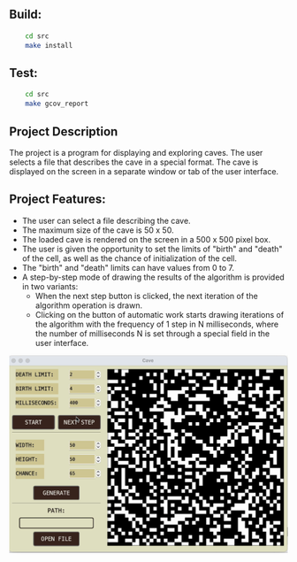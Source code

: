 ## Build:
```bash
    cd src
    make install
```

## Test:
```bash
    cd src
    make gcov_report
```

## Project Description

The project is a program for displaying and exploring caves. The user selects a file that describes the cave in a special format. The cave is displayed on the screen in a separate window or tab of the user interface.

## Project Features:

- The user can select a file describing the cave.
- The maximum size of the cave is 50 x 50.
- The loaded cave is rendered on the screen in a 500 x 500 pixel box.
- The user is given the opportunity to set the limits of "birth" and "death" of the cell, as well as the chance of initialization of the cell.
- The "birth" and "death" limits can have values from 0 to 7.
- A step-by-step mode of drawing the results of the algorithm is provided in two variants:
  - When the next step button is clicked, the next iteration of the algorithm operation is drawn.
  - Clicking on the button of automatic work starts drawing iterations of the algorithm with the frequency of 1 step in N milliseconds, where the number of milliseconds N is set through a special field in the user interface.


![d](/materials/gif/Screen%20Recording%202023-06-27%20at%2015.14.39.gif)